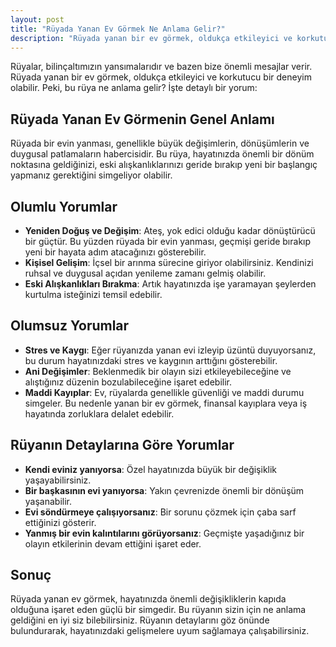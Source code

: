 ```yaml
---
layout: post
title: "Rüyada Yanan Ev Görmek Ne Anlama Gelir?"
description: "Rüyada yanan bir ev görmek, oldukça etkileyici ve korkutucu bir deneyim olabilir. Peki, bu rüya ne anlama gelir?"
---
```


Rüyalar, bilinçaltımızın yansımalarıdır ve bazen bize önemli mesajlar verir. Rüyada yanan bir ev görmek, oldukça etkileyici ve korkutucu bir deneyim olabilir. Peki, bu rüya ne anlama gelir? İşte detaylı bir yorum:

## Rüyada Yanan Ev Görmenin Genel Anlamı

Rüyada bir evin yanması, genellikle büyük değişimlerin, dönüşümlerin ve duygusal patlamaların habercisidir. Bu rüya, hayatınızda önemli bir dönüm noktasına geldiğinizi, eski alışkanlıklarınızı geride bırakıp yeni bir başlangıç yapmanız gerektiğini simgeliyor olabilir.

## Olumlu Yorumlar

- **Yeniden Doğuş ve Değişim**: Ateş, yok edici olduğu kadar dönüştürücü bir güçtür. Bu yüzden rüyada bir evin yanması, geçmişi geride bırakıp yeni bir hayata adım atacağınızı gösterebilir.
- **Kişisel Gelişim**: İçsel bir arınma sürecine giriyor olabilirsiniz. Kendinizi ruhsal ve duygusal açıdan yenileme zamanı gelmiş olabilir.
- **Eski Alışkanlıkları Bırakma**: Artık hayatınızda işe yaramayan şeylerden kurtulma isteğinizi temsil edebilir.

## Olumsuz Yorumlar

- **Stres ve Kaygı**: Eğer rüyanızda yanan evi izleyip üzüntü duyuyorsanız, bu durum hayatınızdaki stres ve kaygının arttığını gösterebilir.
- **Ani Değişimler**: Beklenmedik bir olayın sizi etkileyebileceğine ve alıştığınız düzenin bozulabileceğine işaret edebilir.
- **Maddi Kayıplar**: Ev, rüyalarda genellikle güvenliği ve maddi durumu simgeler. Bu nedenle yanan bir ev görmek, finansal kayıplara veya iş hayatında zorluklara delalet edebilir.

## Rüyanın Detaylarına Göre Yorumlar

- **Kendi eviniz yanıyorsa**: Özel hayatınızda büyük bir değişiklik yaşayabilirsiniz.
- **Bir başkasının evi yanıyorsa**: Yakın çevrenizde önemli bir dönüşüm yaşanabilir.
- **Evi söndürmeye çalışıyorsanız**: Bir sorunu çözmek için çaba sarf ettiğinizi gösterir.
- **Yanmış bir evin kalıntılarını görüyorsanız**: Geçmişte yaşadığınız bir olayın etkilerinin devam ettiğini işaret eder.

## Sonuç

Rüyada yanan ev görmek, hayatınızda önemli değişikliklerin kapıda olduğuna işaret eden güçlü bir simgedir. Bu rüyanın sizin için ne anlama geldiğini en iyi siz bilebilirsiniz. Rüyanın detaylarını göz önünde bulundurarak, hayatınızdaki gelişmelere uyum sağlamaya çalışabilirsiniz.
